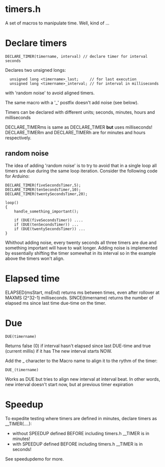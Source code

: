 # timers.h

A set of macros to manipulate time. Well, kind of ...

# Declare timers

```
DECLARE_TIMER(timername, interval) // declare timer for interval seconds
```

Declares two unsigned longs: 
```
  unsigned long <timername>_last;     // for last execution
  unsigned long <timername>_interval; // for interval in milliseconds
```
with 'random noise' to avoid aligned timers.

The same macro with a '_' postfix doesn't add noise (see below).

Timers can be declared with different units; seconds, minutes, hours and milliseconds

DECLARE_TIMERms is same as DECLARE_TIMER **but** uses milliseconds!
DECLARE_TIMERm and DECLARE_TIMERh are for minutes and hours respectively.

## random noise

The idea of adding 'random noise' is to try to avoid that in a single loop all timers are due
during the same loop iteration. Consider the following code for Arduino:
```
DECLARE_TIMER(fiveSecondsTimer,5);
DECLARE_TIMER(tenSecondsTimer,10);
DECLARE_TIMER(twentySecondsTimer,20);

loop()
{
    handle_something_important();

    if (DUE(fiveSecondsTimer)) ....
    if (DUE(tenSecondsTimer)) ...
    if (DUE(twentySecondsTimer)) ...
}
```
Whithout adding noise, every twenty seconds all three timers are due and something important will have to wait longer.
Adding noise is implemented by essentially shifting the timer somewhat in its interval so in the example above the timers won't align.

# Elapsed time

ELAPSED(msStart, msEnd) returns ms between times, even after rollover at MAXMS (2^32-1) milliseconds.
SINCE(timername) returns the number of elapsed ms since last time due-time on the timer.

# Due
```
DUE(timername) 
```

Returns false (0) if interval hasn't elapsed since last DUE-time and true (current millis) if it has
The new interval starts NOW.

Add the _ character to the Macro name to align it to the rythm of the timer:
```
DUE_(timername)
```

Works as DUE but tries to align new interval at interval beat.
In other words, new interval doesn't start now, but at previous timer expiration

# Speedup

To expedite testing where timers are defined in minutes, declare timers as __TIMER(....):

- without SPEEDUP defined BEFORE including timers.h __TIMER is in minutes!
- with SPEEDUP defined BEFORE including timers.h __TIMER is in seconds!

See speedupdemo for more.

